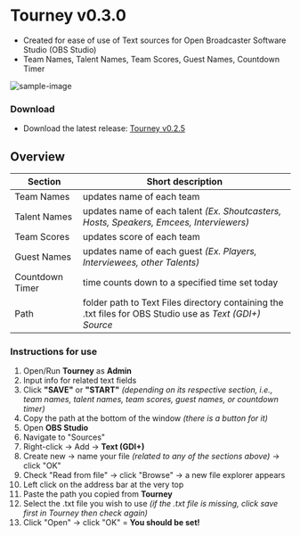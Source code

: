 # Tourney v0.3.0
- Created for ease of use of Text sources for Open Broadcaster Software Studio (OBS Studio)
- Team Names, Talent Names, Team Scores, Guest Names, Countdown Timer

![sample-image](https://i.ibb.co/rvGNH1M/Tourney.png)

### Download
- Download the latest release: [Tourney v0.2.5](https://github.com/Eightttt/Tourney/releases)

## Overview
Section | Short description
------------ | -------------
Team Names | updates name of each team
Talent Names | updates name of each talent *(Ex. Shoutcasters, Hosts, Speakers, Emcees, Interviewers)*
Team Scores | updates score of each team
Guest Names | updates name of each guest *(Ex. Players, Interviewees, other Talents)*
Countdown Timer | time counts down to a specified time set today
Path | folder path to Text Files directory containing the .txt files for OBS Studio use as *Text (GDI+) Source*

### Instructions for use
1. Open/Run **Tourney** as **Admin**
2. Input info for related text fields
3. Click **"SAVE"** or **"START"** *(depending on its respective section, i.e., team names, talent names, team scores, guest names, or countdown timer)*
4. Copy the path at the bottom of the window *(there is a button for it)*
6. Open **OBS Studio**
7. Navigate to "Sources"
8. Right-click -> Add -> **Text (GDI+)**
9. Create new -> name your file *(related to any of the sections above)* -> click "OK"
10. Check "Read from file" -> click "Browse" -> a new file explorer appears
11. Left click on the address bar at the very top
12. Paste the path you copied from **Tourney**
13. Select the .txt file you wish to use *(if the .txt file is missing, click save first in Tourney then check again)*
14. Click "Open" -> click "OK" = **You should be set!**

